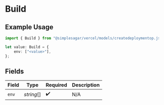 # Build

## Example Usage

```typescript
import { Build } from "@simplesagar/vercel/models/createdeploymentop.js";

let value: Build = {
    env: ["<value>"],
};
```

## Fields

| Field              | Type               | Required           | Description        |
| ------------------ | ------------------ | ------------------ | ------------------ |
| `env`              | *string*[]         | :heavy_check_mark: | N/A                |